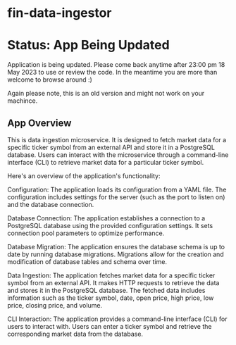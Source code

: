# fin-data-ingestor

# Status: App Being Updated
Application is being updated. Please come back anytime after 23:00 pm 18 May 2023 to use or review the code. In the meantime you are more than welcome to browse around :) 

Again please note, this is an old version and might not work on your machince. 

## App Overview

This is data ingestion microservice. It is designed to fetch market data for a specific ticker symbol from an external API and store it in a PostgreSQL database. Users can interact with the microservice through a command-line interface (CLI) to retrieve market data for a particular ticker symbol.

Here's an overview of the application's functionality:

Configuration: The application loads its configuration from a YAML file. The configuration includes settings for the server (such as the port to listen on) and the database connection.

Database Connection: The application establishes a connection to a PostgreSQL database using the provided configuration settings. It sets connection pool parameters to optimize performance.

Database Migration: The application ensures the database schema is up to date by running database migrations. Migrations allow for the creation and modification of database tables and schema over time.

Data Ingestion: The application fetches market data for a specific ticker symbol from an external API. It makes HTTP requests to retrieve the data and stores it in the PostgreSQL database. The fetched data includes information such as the ticker symbol, date, open price, high price, low price, closing price, and volume.

CLI Interaction: The application provides a command-line interface (CLI) for users to interact with. Users can enter a ticker symbol and retrieve the corresponding market data from the database. 
